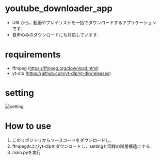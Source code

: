 # youtube_downloader_app
- URLから，動画やプレイリストを一括でダウンロードするアプリケーションです．
- 音声のみのダウンロードにも対応しています．

# requirements
- ffmpeg (https://ffmpeg.org/download.html)
- yt-dlp (https://github.com/yt-dlp/yt-dlp/releases)

# setting
![setting](https://github.com/apo-github/youtube_downloader_app/assets/61858679/7f7631ba-2c88-4645-bf97-5051f76118d9)


# How to use
1. このリポジトリからソースコードをダウンロードし，
2. ffmpegおよびyt-dlpをダウンロードし，settingと同様の階層構造にする．
3. main.pyを実行
